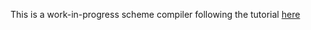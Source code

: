This is a work-in-progress scheme compiler following the tutorial [here](http://scheme2006.cs.uchicago.edu/11-ghuloum.pdf)
